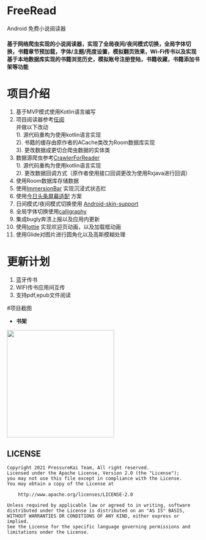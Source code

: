 # FreeRead
Android 免费小说阅读器
####  基于网络爬虫实现的小说阅读器，实现了全局夜间/夜间模式切换，全局字体切换，书籍章节预加载，字体/主题/亮度设置，模拟翻页效果，Wi-Fi传书以及实现基于本地数据库实现的书籍浏览历史，模拟账号注册登陆，书籍收藏，书籍添加书架等功能

# 项目介绍  
  1. 基于MVP模式使用Kotlin语言编写
  2. 项目阅读器参考[任阅](https://github.com/JustWayward/BookReader) <br/>
    并做以下改动 <br/>
    1). 源代码重构为使用kotlin语言实现<br/>
    2). 书籍的缓存由原作者的ACache类改为Room数据库实现 <br/>
    3). 更改数据成更切合爬虫数据的实体类<br/>
  3. 数据源爬虫参考[CrawlerForReader](https://github.com/smuyyh/CrawlerForReader)  <br/>
    1). 源代码重构为使用kotlin语言实现 <br/>
    2). 更改数据回调方式（原作者使用接口回调更改为使用Rxjava进行回调）<br/>
  4. 使用Room数据库存储数据
  5. 使用[ImmersionBar](https://github.com/gyf-dev/ImmersionBar) 实现沉浸式状态栏
  6. 使用[今日头条屏幕适配](https://github.com/JessYanCoding/AndroidAutoSize) 方案
  7. 日间模式/夜间模式切换使用 [Android-skin-support](https://github.com/ximsfei/Android-skin-support)
  8. 全局字体切换使用[calligraphy](https://github.com/chrisjenx/Calligraphy)
  9. 集成bugly奔溃上报以及应用内更新
  10. 使用[lottie](https://github.com/airbnb/lottie-android) 实现欢迎页动画，以及加载框动画
  11. 使用Glide对图片进行圆角化以及高斯模糊处理
  
# 更新计划
   1. 蓝牙传书
   2. WIFI传书应用间互传
   3. 支持pdf,epub文件阅读
   
#项目截图
- **书架**
<img src="https://github.com/pressureKai/FreeRead/tree/master/screenshot/bookShelf.jpg?raw=true" width="280"/>
   
  
  
    

## LICENSE

```
Copyright 2021 PressureKai Team, All right reserved.
Licensed under the Apache License, Version 2.0 (the "License");
you may not use this file except in compliance with the License.
You may obtain a copy of the License at

    http://www.apache.org/licenses/LICENSE-2.0

Unless required by applicable law or agreed to in writing, software
distributed under the License is distributed on an "AS IS" BASIS,
WITHOUT WARRANTIES OR CONDITIONS OF ANY KIND, either express or implied.
See the License for the specific language governing permissions and
limitations under the License.
```


